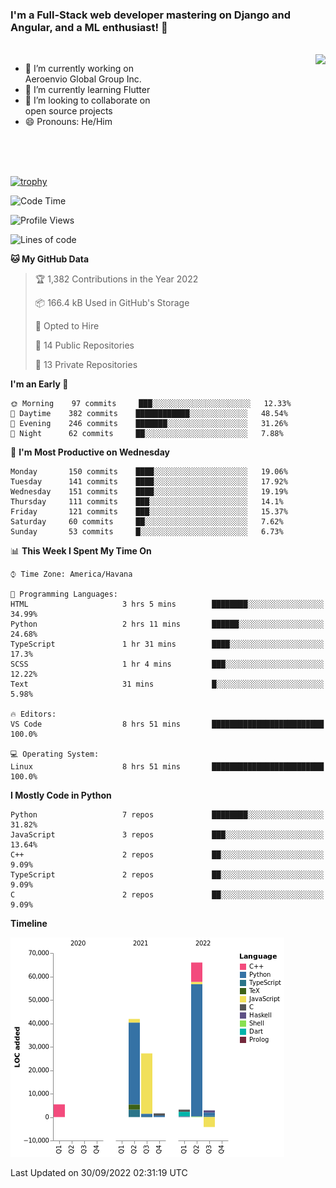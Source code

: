 ### I'm a Full-Stack web developer mastering on Django and Angular, and a ML enthusiast!  👋

<br/>

<img align="right" height="250"  src="https://media1.giphy.com/media/qgQUggAC3Pfv687qPC/giphy.gif?cid=ecf05e470ttfxgsj072btembitu1zn4ti3t3cdyg4jo5b3by&rid=giphy.gif&ct=g" />

 <div style="width:50%">
    <ul>
      <li>🔭 I’m currently working on Aeroenvio Global Group Inc.</li>
      <li>🌱 I’m currently learning Flutter</li>
      <li>👯 I’m looking to collaborate on open source projects</li>
      <li>😄 Pronouns: He/Him</li>
<!--       <li>⚡ Fun fact: I started my first professional project for a company as web dev without knowing any JS </li> -->
    </ul>
  </div>
  
<br/><br/><br/>

[![trophy](https://github-profile-trophy.vercel.app/?username=dfg-98&row=3&column=3&theme=monokai)](https://github.com/ryo-ma/github-profile-trophy)


<!--START_SECTION:waka-->
![Code Time](http://img.shields.io/badge/Code%20Time-464%20hrs%2053%20mins-blue)

![Profile Views](http://img.shields.io/badge/Profile%20Views-0-blue)

![Lines of code](https://img.shields.io/badge/From%20Hello%20World%20I%27ve%20Written-144%20Thousand%20lines%20of%20code-blue)

**🐱 My GitHub Data** 

> 🏆 1,382 Contributions in the Year 2022
 > 
> 📦 166.4 kB Used in GitHub's Storage 
 > 
> 💼 Opted to Hire
 > 
> 📜 14 Public Repositories 
 > 
> 🔑 13 Private Repositories  
 > 
**I'm an Early 🐤** 

```text
🌞 Morning    97 commits     ███░░░░░░░░░░░░░░░░░░░░░░   12.33% 
🌆 Daytime    382 commits    ████████████░░░░░░░░░░░░░   48.54% 
🌃 Evening    246 commits    ███████░░░░░░░░░░░░░░░░░░   31.26% 
🌙 Night      62 commits     ██░░░░░░░░░░░░░░░░░░░░░░░   7.88%

```
📅 **I'm Most Productive on Wednesday** 

```text
Monday       150 commits    ████░░░░░░░░░░░░░░░░░░░░░   19.06% 
Tuesday      141 commits    ████░░░░░░░░░░░░░░░░░░░░░   17.92% 
Wednesday    151 commits    ████░░░░░░░░░░░░░░░░░░░░░   19.19% 
Thursday     111 commits    ███░░░░░░░░░░░░░░░░░░░░░░   14.1% 
Friday       121 commits    ███░░░░░░░░░░░░░░░░░░░░░░   15.37% 
Saturday     60 commits     ██░░░░░░░░░░░░░░░░░░░░░░░   7.62% 
Sunday       53 commits     █░░░░░░░░░░░░░░░░░░░░░░░░   6.73%

```


📊 **This Week I Spent My Time On** 

```text
⌚︎ Time Zone: America/Havana

💬 Programming Languages: 
HTML                     3 hrs 5 mins        ████████░░░░░░░░░░░░░░░░░   34.99% 
Python                   2 hrs 11 mins       ██████░░░░░░░░░░░░░░░░░░░   24.68% 
TypeScript               1 hr 31 mins        ████░░░░░░░░░░░░░░░░░░░░░   17.3% 
SCSS                     1 hr 4 mins         ███░░░░░░░░░░░░░░░░░░░░░░   12.22% 
Text                     31 mins             █░░░░░░░░░░░░░░░░░░░░░░░░   5.98%

🔥 Editors: 
VS Code                  8 hrs 51 mins       █████████████████████████   100.0%

💻 Operating System: 
Linux                    8 hrs 51 mins       █████████████████████████   100.0%

```

**I Mostly Code in Python** 

```text
Python                   7 repos             ████████░░░░░░░░░░░░░░░░░   31.82% 
JavaScript               3 repos             ███░░░░░░░░░░░░░░░░░░░░░░   13.64% 
C++                      2 repos             ██░░░░░░░░░░░░░░░░░░░░░░░   9.09% 
TypeScript               2 repos             ██░░░░░░░░░░░░░░░░░░░░░░░   9.09% 
C                        2 repos             ██░░░░░░░░░░░░░░░░░░░░░░░   9.09%

```


**Timeline**

![Chart not found](https://raw.githubusercontent.com/dfg-98/dfg-98/main/charts/bar_graph.png) 


 Last Updated on 30/09/2022 02:31:19 UTC
<!--END_SECTION:waka-->
